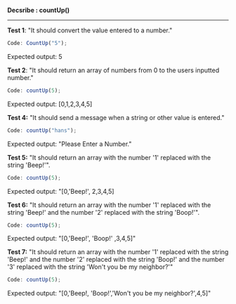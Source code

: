**Decsribe : countUp()**
***

**Test 1**: "It should convert the value entered to a number."<br>
```javascript
Code: CountUp("5");
```
Expected output: 5

**Test 2**: "It should return an array of numbers from 0 to the users inputted number."
```javascript
Code: countUp(5);
```
Expected output: [0,1,2,3,4,5]

**Test 4:** "It should send a message when a string or other value is entered."
```javascript
Code: countUp("hans");
```
Expected output: "Please Enter a Number."


**Test 5:** "It should return an array with the number '1' replaced with the string 'Beep!'".
```javascript
Code: countUp(5);
```
Expected output: "[0,'Beep!', 2,3,4,5]

**Test 6:** "It should return an array with the number '1' replaced with the string 'Beep!' and the number '2' replaced with the string 'Boop!'".
```javascript
Code: countUp(5);
```
Expected output: "[0,'Beep!', 'Boop!' ,3,4,5]"

**Test 7:** "It should return an array with the number '1' replaced with the string 'Beep!' and the number '2' replaced with the string 'Boop!' and the number '3' replaced with the string 'Won't you be my neighbor?'"
```javascript
Code: countUp(5);
```
Expected output: "[0,'Beep!, 'Boop!','Won't you be my neighbor?',4,5]"

